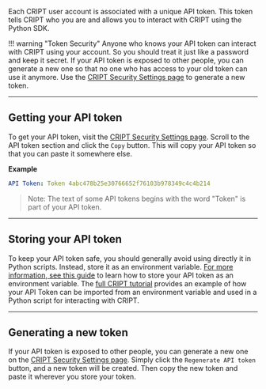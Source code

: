 Each CRIPT user account is associated with a unique API token. This token tells CRIPT who you are and allows you to interact with CRIPT using the Python SDK.

!!! warning "Token Security"
    Anyone who knows your API token can interact with CRIPT using your account. So you should treat it just like a password and keep it secret. If your API token is exposed to other people, you can generate a new one so that no one who has access to your old token can use it anymore. Use the
    <a href="https://criptapp.org/security/" target="_blank">CRIPT Security Settings page</a>
    to generate a new token.

---

## Getting your API token

To get your API token, visit the <a href="https://criptapp.org/security/" target="_blank">CRIPT Security Settings page</a>. Scroll to the API token section and click the `Copy` button. This will copy your API token so that you can paste it somewhere else.

**Example**

```yaml
API Token: Token 4abc478b25e30766652f76103b978349c4c4b214
```

> Note: The text of some API tokens begins with the word "Token" is part of your API token.

---

## Storing your API token
To keep your API token safe, you should generally avoid using directly it
in Python scripts. Instead, store it as an environment variable.
<a href="https://gargankush.medium.com/storing-api-keys-as-environmental-variable-for-windows-linux-and-mac-and-accessing-it-through-974ba7c5109f" target="_blank">For more information, see this guide</a> to learn how to store your API token as an environment variable. The <a href="../full_tutorial/#connect-to-cript" target="_blank">full CRIPT tutorial</a> provides an example of how your API Token can be imported from an environment variable and used in a Python script
for interacting with CRIPT.

---

## Generating a new token

 If your API token is exposed to other people, you can generate a new one on the <a href="https://criptapp.org/security/" target="_blank">CRIPT Security Settings page</a>. Simply click the `Regenerate API token` button, and a new token will be created. Then copy the new token and paste it wherever you store your token.
